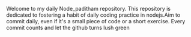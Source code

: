 Welcome to my daily Node_paditham repository. This repository is dedicated to fostering a habit of daily coding practice in nodejs.Aim to commit daily, even if it's a small piece of code or a short exercise. Every commit counts and let the github turns lush green 
